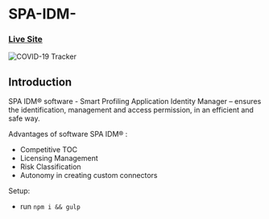 # SPA-IDM-

### [Live Site](https://products.pdmfc.com/spa/eng)

![COVID-19 Tracker](https://i.ibb.co/3yFvyWD/Screenshot-at-Sep-14-23-39-24.png)

## Introduction

SPA IDM® software - Smart Profiling Application Identity Manager – ensures the identification, management and access permission, in an efficient and safe way.

Advantages of software SPA IDM® :
- Competitive TOC
- Licensing Management
- Risk Classification
- Autonomy in creating custom connectors

Setup:
- run ```npm i && gulp```
